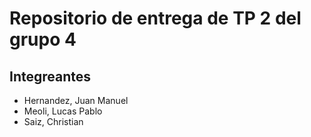 # Repositorio de entrega de TP 2 del grupo 4

## Integreantes
- Hernandez, Juan Manuel
- Meoli, Lucas Pablo
- Saiz, Christian
